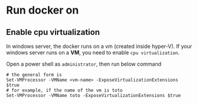 # Run docker on 

## Enable  cpu virtualization
In windows server, the docker runs on a vm (created inside hyper-V). If your windows server runs on a **VM**, you need to enable `cpu virtualization`. 

Open a power shell as `administrator`, then run below command

```power-shell
# the general form is
Set-VMProcessor -VMName <vm-name> -ExposeVirtualizationExtensions $true
# for example, if the name of the vm is toto
Set-VMProcessor -VMName toto -ExposeVirtualizationExtensions $true
```

